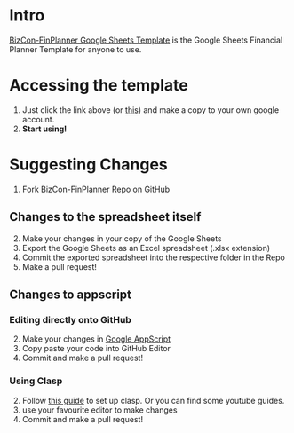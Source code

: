 # Intro
[BizCon-FinPlanner Google Sheets Template](https://docs.google.com/spreadsheets/d/1jSzEbH_kaBkZXUNw7UFLhg2l8q9dg5QNzfqDmrjv8aE/edit?usp=sharing) is the Google Sheets Financial Planner Template for anyone to use. 

# Accessing the template
1. Just click the link above (or [this](https://docs.google.com/spreadsheets/d/1jSzEbH_kaBkZXUNw7UFLhg2l8q9dg5QNzfqDmrjv8aE/edit?usp=sharing)) and make a copy to your own google account. 
2. **Start using!**

# Suggesting Changes
1. Fork BizCon-FinPlanner Repo on GitHub

## Changes to the spreadsheet itself
2. Make your changes in your copy of the Google Sheets
3. Export the Google Sheets as an Excel spreadsheet (.xlsx extension)
4. Commit the exported spreadsheet into the respective folder in the Repo
5. Make a pull request!

## Changes to appscript
### Editing directly onto GitHub
2. Make your changes in [Google AppScript](script.google.com)
3. Copy paste your code into GitHub Editor
4. Commit and make a pull request!

### Using Clasp
2. Follow [this guide](https://github.com/google/clasp) to set up clasp. Or you can find some youtube guides.
3. use your favourite editor to make changes
4. Commit and make a pull request!